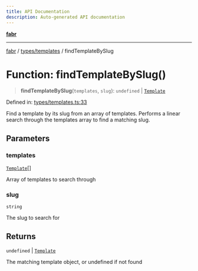 ```yaml
---
title: API Documentation
description: Auto-generated API documentation
---
```


[**fabr**](../../../README.md)

***

[fabr](../../../README.md) / [types/templates](../README.md) / findTemplateBySlug

# Function: findTemplateBySlug()

> **findTemplateBySlug**(`templates`, `slug`): `undefined` \| [`Template`](../interfaces/Template.md)

Defined in: [types/templates.ts:33](https://github.com/yashjawale/fabr/blob/main/src/types/templates.ts#L33)

Find a template by its slug from an array of templates.
Performs a linear search through the templates array to find a matching slug.

## Parameters

### templates

[`Template`](../interfaces/Template.md)[]

Array of templates to search through

### slug

`string`

The slug to search for

## Returns

`undefined` \| [`Template`](../interfaces/Template.md)

The matching template object, or undefined if not found
